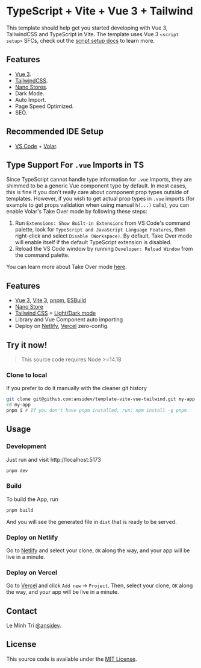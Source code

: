 # TypeScript + Vite + Vue 3 + Tailwind

This template should help get you started developing with Vue 3, TailwindCSS and TypeScript in Vite. The template uses Vue 3 `<script setup>` SFCs, check out the [script setup docs](https://v3.vuejs.org/api/sfc-script-setup.html#sfc-script-setup) to learn more.

## Features

- [Vue 3](https://vuejs.org/).
- [TailwindCSS](https://tailwindcss.com).
- [Nano Stores](https://github.com/nanostores/nanostores).
- Dark Mode.
- Auto Import.
- Page Speed Optimized.
- SEO.

## Recommended IDE Setup

- [VS Code](https://code.visualstudio.com/) + [Volar](https://marketplace.visualstudio.com/items?itemName=Vue.volar).

## Type Support For `.vue` Imports in TS

Since TypeScript cannot handle type information for `.vue` imports, they are shimmed to be a generic Vue component type by default. In most cases, this is fine if you don't really care about component prop types outside of templates. However, if you wish to get actual prop types in `.vue` imports (for example to get props validation when using manual `h(...)` calls), you can enable Volar's Take Over mode by following these steps:

1. Run `Extensions: Show Built-in Extensions` from VS Code's command palette, look for `TypeScript and JavaScript Language Features`, then right-click and select `Disable (Workspace)`. By default, Take Over mode will enable itself if the default TypeScript extension is disabled.
2. Reload the VS Code window by running `Developer: Reload Window` from the command palette.

You can learn more about Take Over mode [here](https://github.com/johnsoncodehk/volar/discussions/471).

## Features

- [Vue 3](https://github.com/vuejs/core), [Vite 3](https://github.com/vitejs/vite), [pnpm](https://pnpm.io/), [ESBuild](https://github.com/evanw/esbuild)
- [Nano Store](https://github.com/nanostores/nanostores)
- [Tailwind CSS](https://tailwindcss.com) + [Light/Dark mode](./src/components/ThemeSwitcher.vue)
- Library and Vue Component auto importing
- Deploy on [Netlify](https://netlify.com), [Vercel](https://vercel.com) zero-config.

## Try it now!

> This source code requires Node >=14.18

### Clone to local

If you prefer to do it manually with the cleaner git history

```bash
git clone git@github.com:ansidev/template-vite-vue-tailwind.git my-app
cd my-app
pnpm i # If you don't have pnpm installed, run: npm install -g pnpm
```

## Usage

### Development

Just run and visit http://localhost:5173

```bash
pnpm dev
```

### Build

To build the App, run

```bash
pnpm build
```

And you will see the generated file in `dist` that is ready to be served.

### Deploy on Netlify

Go to [Netlify](https://app.netlify.com/start) and select your clone, `OK` along the way, and your app will be live in a minute.

### Deploy on Vercel

Go to [Vercel](https://vercel.com/dashboard) and click `Add new` -> `Project`. Then, select your clone, `OK` along the way, and your app will be live in a minute.

## Contact

Le Minh Tri [@ansidev](https://ansidev.xyz/about).

## License

This source code is available under the [MIT License](/LICENSE).
